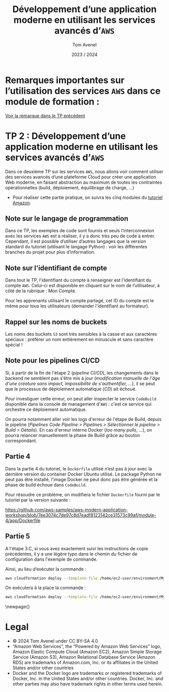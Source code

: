 ﻿---
title: Développement d’une application moderne en utilisant les services avancés d’`AWS`
author: Tom Avenel
date: 2023 / 2024
---

# Remarques importantes sur l’utilisation des services `AWS` dans ce module de formation :

[Voir la remarque dans le TP précédent](./tp_aws-1.md)

# TP 2 : Développement d’une application moderne en utilisant les services avancés d’`AWS`

Dans ce deuxième TP sur les services `AWS`, nous allons voir comment utiliser des services avancés d’une plateforme Cloud pour créer une application Web moderne, en faisant abstraction au maximum de toutes les contraintes opérationnelles (build, déploiement, équilibrage de charge, …)

- Pour réaliser cette partie pratique, on suivra les cinq modules du [tutoriel Amazon](https://aws.amazon.com/fr/getting-started/hands-on/build-modern-app-fargate-lambda-dynamodb-python/).

## Note sur le langage de programmation

Dans ce TP, les exemples de code sont fournis et seuls l’interconnexion avec les services `AWS` est à réaliser, il y a donc très peu de code à entrer. Cependant, il est possible d’utiliser d’autres langages que la version standard du tutoriel (utilisant le langage Python) : voir les différentes branches du projet pour plus d’information.

## Note sur l'identifiant de compte

Dans tout le TP, l'identifiant du compte à renseigner est l'identifiant du compte `AWS`. Celui-ci est disponible en cliquant sur le nom de l’utilisateur, à côté de la rubrique : Mon Compte.

Pour les apprenants utilisant le compte partagé, cet ID du compte est le même pour tous les utilisateurs (demander l'identifiant au formateur).

## Rappel sur les noms de buckets

Les noms des buckets `S3` sont très sensibles à la casse et aux caractères spéciaux : préférer un nom entièrement en minuscule et sans caractère spécial !

## Note pour les pipelines CI/CD

Si, à partir de la fin de l'étape 2 (*pipeline CI/CD*), les changements dans le backend ne semblent pas s'être mis à jour (*modification manuelle de l'âge d'une créature sans impact, impossibilité de s'authentifier, ...*), il se peut que le processus de déploiement automatique (*CD*) ait échoué.

Pour investiguer cette erreur, on peut aller inspecter le service `CodeBuild` disponible dans la console de management d'`AWS` : c'est ce service qui orchestre ce déploiement automatique.

On pourra notamment aller voir les logs d'erreur de l'étape de Build, depuis le pipeline (*Pipelines Code Pipeline > Pipelines > Sélectionner le pipeline > Build > Détails*). En cas d'erreur interne Docker (*too many pulls*, ...), on pourra relancer manuellement la phase de Build grâce au bouton correspondant.

## Partie 4

Dans la partie 4 du tutoriel, le `Dockerfile` utilisé n’est pas à jour avec la dernière version du container Docker Ubuntu utilisé. Le package Python ne peut pas être installé, l'image Docker ne peut donc pas être générée et la phase de build échoue dans `CodeBuild`.

Pour résoudre ce problème, on modifiera le fichier `Dockerfile` fourni par le tutoriel par la version suivante :

<https://github.com/aws-samples/aws-modern-application-workshop/blob/7ee3074c7de97c8d7eadf8123142ce31573c99af/module-4/app/Dockerfile>


## Partie 5

A l'étape 3.C, si vous avez exactement suivi les instructions de copie précédentes, il y a une légère typo dans le chemin du fichier de configuration dans l'exemple de commande.

Ainsi, au lieu d’exécuter la commande :

```bash
aws cloudformation deploy --template-file /home/ec2-user/environment/MythicalMysfitsStreamingService-Repository/cfn/transformed-streaming.yml --stack-name MythicalMysfitsStreamingStack --capabilities CAPABILITY\_IAM
```

On exécutera à la place la commande :

```bash
aws cloudformation deploy --template-file /home/ec2-user/environment/MythicalMysfitsStreamingService-Repository/transformed-streaming.yml --stack-name MythicalMysfitsStreamingStack --capabilities CAPABILITY\_IAM
```

\newpage{}

# Legal

- © 2024 Tom Avenel under CC  BY-SA 4.0
- “Amazon Web Services", the “Powered by Amazon Web Services” logo, Amazon Elastic Compute Cloud (Amazon EC2), Amazon Simple Storage Service (Amazon S3), Amazon Relational Database Service (Amazon RDS) are trademarks of Amazon.com, Inc. or its affiliates in the United States and/or other countries
- Docker and the Docker logo are trademarks or registered trademarks of Docker, Inc. in the United States and/or other countries. Docker, Inc. and other parties may also have trademark rights in other terms used herein.
